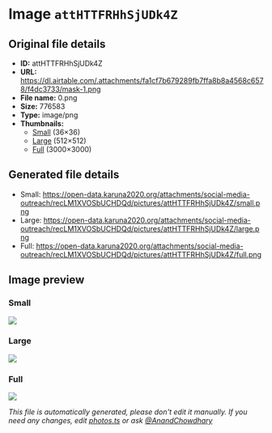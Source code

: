 # Image `attHTTFRHhSjUDk4Z`

## Original file details

- **ID:** attHTTFRHhSjUDk4Z
- **URL:** https://dl.airtable.com/.attachments/fa1cf7b679289fb7ffa8b8a4568c6578/f4dc3733/mask-1.png
- **File name:** 0.png
- **Size:** 776583
- **Type:** image/png
- **Thumbnails:**
  - [Small](https://dl.airtable.com/.attachmentThumbnails/69d631915f768be1d7506b4a9564e783/6048805c) (36×36)
  - [Large](https://dl.airtable.com/.attachmentThumbnails/cc536b29a80e6b578b559fc952bda72a/b3628835) (512×512)
  - [Full](https://dl.airtable.com/.attachmentThumbnails/708b0162cfa95d298c182c8469188d58/fd855101) (3000×3000)

## Generated file details

- Small: https://open-data.karuna2020.org/attachments/social-media-outreach/recLM1XVOSbUCHDQd/pictures/attHTTFRHhSjUDk4Z/small.png
- Large: https://open-data.karuna2020.org/attachments/social-media-outreach/recLM1XVOSbUCHDQd/pictures/attHTTFRHhSjUDk4Z/large.png
- Full: https://open-data.karuna2020.org/attachments/social-media-outreach/recLM1XVOSbUCHDQd/pictures/attHTTFRHhSjUDk4Z/full.png

## Image preview

### Small

![](https://open-data.karuna2020.org/attachments/social-media-outreach/recLM1XVOSbUCHDQd/pictures/attHTTFRHhSjUDk4Z/small.png)

### Large

![](https://open-data.karuna2020.org/attachments/social-media-outreach/recLM1XVOSbUCHDQd/pictures/attHTTFRHhSjUDk4Z/large.png)

### Full

![](https://open-data.karuna2020.org/attachments/social-media-outreach/recLM1XVOSbUCHDQd/pictures/attHTTFRHhSjUDk4Z/full.png)

_This file is automatically generated, please don't edit it manually. If you need any changes, edit [photos.ts](/photos.ts) or ask [@AnandChowdhary](https://github.com/AnandChowdhary)_
